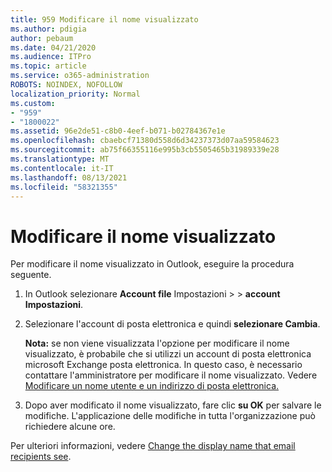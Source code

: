 ```yaml
---
title: 959 Modificare il nome visualizzato
ms.author: pdigia
author: pebaum
ms.date: 04/21/2020
ms.audience: ITPro
ms.topic: article
ms.service: o365-administration
ROBOTS: NOINDEX, NOFOLLOW
localization_priority: Normal
ms.custom:
- "959"
- "1800022"
ms.assetid: 96e2de51-c8b0-4eef-b071-b02784367e1e
ms.openlocfilehash: cbaebcf71380d558d6d34237373d07aa59584623
ms.sourcegitcommit: ab75f66355116e995b3cb5505465b31989339e28
ms.translationtype: MT
ms.contentlocale: it-IT
ms.lasthandoff: 08/13/2021
ms.locfileid: "58321355"
---
```

# <a name="change-your-display-name"></a>Modificare il nome visualizzato
  
Per modificare il nome visualizzato in Outlook, eseguire la procedura seguente.
  
1. In Outlook selezionare **Account file** Impostazioni \>  \> **account Impostazioni**.

2. Selezionare l'account di posta elettronica e quindi **selezionare Cambia**.

    **Nota:** se non viene visualizzata l'opzione per modificare il nome visualizzato, è probabile che si utilizzi un account di posta elettronica microsoft Exchange posta elettronica. In questo caso, è necessario contattare l'amministratore per modificare il nome visualizzato. Vedere [Modificare un nome utente e un indirizzo di posta elettronica.](https://docs.microsoft.com/microsoft-365/admin/add-users/change-a-user-name-and-email-address)
  
3. Dopo aver modificato il nome visualizzato, fare clic **su OK** per salvare le modifiche. L'applicazione delle modifiche in tutta l'organizzazione può richiedere alcune ore.

Per ulteriori informazioni, vedere [Change the display name that email recipients see](https://support.office.com/article/2b53331a-ba2a-4803-88dc-ac9fe376c8a9.aspx).
  